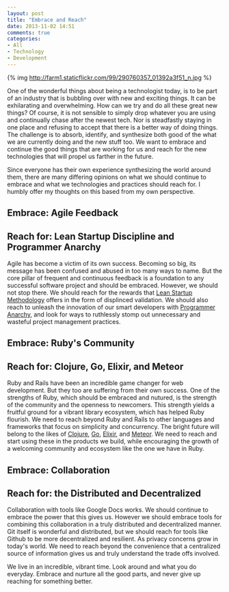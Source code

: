 ```yaml
---
layout: post
title: "Embrace and Reach"
date: 2013-11-02 14:51
comments: true
categories: 
- All
- Technology
- Development
---
```




{% img http://farm1.staticflickr.com/99/290760357_01392a3f51_n.jpg %}

One of the wonderful things about being a technologist today, is
to be part of an industry that is bubbling over with new and
exciting things. It can be exhilarating and overwhelming. How can we
try and do all these great new things?  Of course, it is not
sensible to simply drop whatever you are using and continually chase
after the newest tech.  Nor is steadfastly staying in one place and
refusing to accept that there is a better way of doing things.  The
challenge is to absorb, identify, and synthesize both good of the
what we are currently doing and the new stuff too.  We want to embrace and continue the good things that
are working for us and reach for the new technologies that will propel
us farther in the future.

Since everyone has their own experience synthesizing the world around
them, there are many differing opinions on what we should continue to
embrace and what we technologies and practices should reach for.  I
humbly offer my thoughts on this based from my own perspective.

## Embrace: Agile Feedback
## Reach for: Lean Startup Discipline and Programmer Anarchy
Agile has become a victim of its own success.  Becoming so big, its
message has been confused and abused in too many ways to name.  But
the core pillar of frequent and continuous feedback is a foundation to
any successful software project and should be embraced.  However, we
should not stop there.  We should reach for the rewards that [Lean Startup
Methodology](http://theleanstartup.com/principles) offers in the form
of displinced validation.  We should also
reach to unleash the innovation of our smart developers with
[Programmer Anarchy](http://www.youtube.com/watch?v=uk-CF7klLdA), and
look for ways to ruthlessly stomp out unnecessary and wasteful
project management practices.

## Embrace: Ruby's Community
## Reach for: Clojure, Go, Elixir, and Meteor
Ruby and Rails have been an incredible game changer for web
development.  But they too are suffering from their own success.  One
of the strengths of Ruby, which should be embraced and nutured, is the
strength of the community and the openness to newcomers.  This strength
yields a fruitful ground for a vibrant library ecosystem, which has
helped Ruby flourish.  We need to reach beyond Ruby and Rails to other
languages and frameworks that focus on simplicity and concurrency.  The bright future
will belong to the likes of [Clojure](http://clojure.org/),
[Go](http://golang.org/), [Elixir](http://elixir-lang.org/), and [Meteor](http://www.meteor.com/).  We need
to reach and start using these in the products we build, while
encouraging the growth of a welcoming community and ecosystem like the
one we have in Ruby.

## Embrace: Collaboration
## Reach for: the Distributed and Decentralized
Collaboration with tools like Google Docs works.  We should continue
to embrace the power that this gives us. However we should embrace
tools for combining this collaboration in a truly distributed and
decentralized manner. Git itself is wonderful and distributed, but we
should reach for tools like Github to be more decentralized and resilient.
As privacy concerns grow in today's world.  We need to reach beyond
the convenience that a centralized source of information gives us and
truly understand the trade offs involved.


We live in an incredible, vibrant time.  Look around and what you
do everyday.  Embrace and nurture all the good parts, and never give up
reaching for something better.
